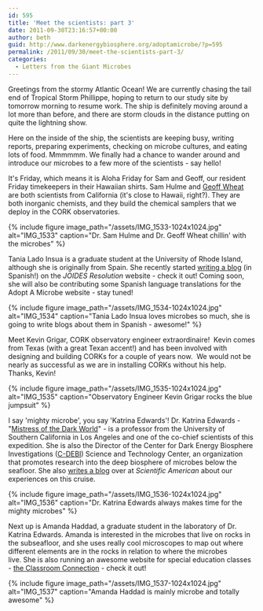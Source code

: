 ```yaml
---
id: 595
title: 'Meet the scientists: part 3'
date: 2011-09-30T23:16:57+00:00
author: beth
guid: http://www.darkenergybiosphere.org/adoptamicrobe/?p=595
permalink: /2011/09/30/meet-the-scientists-part-3/
categories:
  - Letters from the Giant Microbes
---
```

Greetings from the stormy Atlantic Ocean! We are currently chasing the tail end of Tropical Storm Phillippe, hoping to return to our study site by tomorrow morning to resume work. The ship is definitely moving around a lot more than before, and there are storm clouds in the distance putting on quite the lightning show.

Here on the inside of the ship, the scientists are keeping busy, writing reports, preparing experiments, checking on microbe cultures, and eating lots of food. Mmmmmm. We finally had a chance to wander around and introduce our microbes to a few more of the scientists - say hello!

It's Friday, which means it is Aloha Friday for Sam and Geoff, our resident Friday timekeepers in their Hawaiian shirts. Sam Hulme and [Geoff Wheat](http://www.sfos.uaf.edu/directory/faculty/wheat/) are both scientists from California (it's close to Hawaii, right?). They are both inorganic chemists, and they build the chemical samplers that we deploy in the CORK observatories.

{% include figure image_path="/assets/IMG_1533-1024x1024.jpg" alt="IMG_1533" caption="Dr. Sam Hulme and Dr. Geoff Wheat chillin' with the microbes" %}


Tania Lado Insua is a graduate student at the University of Rhode Island, although she is originally from Spain. She recently started [writing a blog](http://joidesresolution.org/blog/267) (in Spanish!) on the _JOIDES Resolution_ website - check it out! Coming soon, she will also be contributing some Spanish language translations for the Adopt A Microbe website - stay tuned!

{% include figure image_path="/assets/IMG_1534-1024x1024.jpg" alt="IMG_1534" caption="Tania Lado Insua loves microbes so much, she is going to write blogs about them in Spanish - awesome!" %}

Meet Kevin Grigar, CORK observatory engineer extraordinaire!  Kevin comes from Texas (with a great Texan accent!) and has been involved with designing and building CORKs for a couple of years now.  We would not be nearly as successful as we are in installing CORKs without his help.  Thanks, Kevin!

{% include figure image_path="/assets/IMG_1535-1024x1024.jpg" alt="IMG_1535" caption="Observatory Engineer Kevin Grigar rocks the blue jumpsuit" %}

I say 'mighty microbe', you say 'Katrina Edwards'! Dr. Katrina Edwards - "[Mistress of the Dark World](http://www.laweekly.com/2010-05-20/la-life/katrina-edwards-mistress-of-the-dark-world/)" - is a professor from the University of Southern California in Los Angeles and one of the co-chief scientists of this expedition. She is also the Director of the Center for Dark Energy Biosphere Investigations ([C-DEBI](http://darkenergybiosphere.org/)) Science and Technology Center, an organization that promotes research into the deep biosphere of microbes below the seafloor. She also [writes a blog](http://blogs.scientificamerican.com/expeditions/2011/09/27/north-pond-first-successes/) over at _Scientific American_ about our experiences on this cruise.

{% include figure image_path="/assets/IMG_1536-1024x1024.jpg" alt="IMG_1536" caption="Dr. Katrina Edwards always makes time for the mighty microbes" %}

Next up is Amanda Haddad, a graduate student in the laboratory of Dr. Katrina Edwards. Amanda is interested in the microbes that live on rocks in the subseafloor, and she uses really cool microscopes to map out where different elements are in the rocks in relation to where the microbes live. She is also running an awesome website for special education classes - [the Classroom Connection](http://www.darkenergybiosphere.org/classroomconnection/) - check it out!

{% include figure image_path="/assets/IMG_1537-1024x1024.jpg" alt="IMG_1537" caption="Amanda Haddad is mainly microbe and totally awesome" %}

<figure id="attachment_600" style="width: 491px" class="wp-caption aligncenter">
